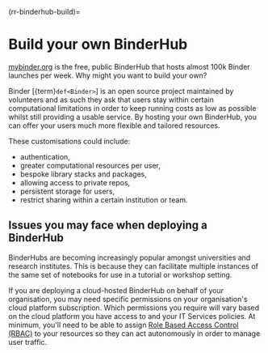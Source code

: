 (rr-binderhub-build)=
# Build your own BinderHub

[mybinder.org](https://mybinder.org/) is the free, public BinderHub that hosts almost 100k Binder launches per week. Why might you want to build your own?

Binder [{term}`def<Binder>`] is an open source project maintained by volunteers and as such they ask that users stay within certain computational limitations in order to keep running costs as low as possible whilst still providing a usable service. By hosting your own BinderHub, you can offer your users much more flexible and tailored resources.

These customisations could include:

- authentication,
- greater computational resources per user,
- bespoke library stacks and packages,
- allowing access to private repos,
- persistent storage for users,
- restrict sharing within a certain institution or team.

## Issues you may face when deploying a BinderHub

BinderHubs are becoming increasingly popular amongst universities and research institutes. This is because they can facilitate multiple instances of the same set of notebooks for use in a tutorial or workshop setting.

If you are deploying a cloud-hosted BinderHub on behalf of your organisation, you may need specific permissions on your organisation's cloud platform subscription. Which permissions you require will vary based on the cloud platform you have access to and your IT Services policies. At minimum, you'll need to be able to assign [Role Based Access Control (RBAC)](https://docs.microsoft.com/en-us/azure/role-based-access-control/overview) to your resources so they can act autonomously in order to manage user traffic.
